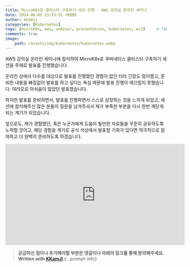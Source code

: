 ```yaml
---
title: MicroK8s로 클러스터 구축하기 세션 진행 - AWS 강의실 온라인 세미나
date: 2024-06-05 23:53:31 +0900
author: kkamji
categories: [Kubernetes]
tags: [microk8s, aws, seminar, presentation, kubernetes, ec2]     # TAG names should always be lowercase
comments: true
image:
    path: /assets/img/kubernetes/kubernetes.webp
---
```


AWS 강의실 온라인 세미나에 참석하여 MicroK8s로 쿠버네티스 클러스터 구축하기 세션을 주제로 발표를 진행했습니다.

온라인 상에서 다수를 대상으로 발표를 진행했던 경험이 없던 터라 긴장도 많이했고, 준비한 내용을 빠짐없이 발표를 하고 싶다는 욕심 때문에 발표 진행이 매끄럽지 못했습니다. 여러모로 아쉬움이 많았던 발표였습니다.

하지만 발표를 준비하면서, 발표를 진행하면서 스스로 성장하는 것을 느끼게 되었고, 세션에 참석해주신 많은 분들이 질문을 남겨주셔서 제가 부족한 부분을 다시 한번 깨닫게 되는 계기가 되었습니다.

앞으로도, 제가 경험했던, 혹은 누군가에게 도움이 될만한 자료들을 꾸준히 공유하도록 노력할 것이고, 해당 경험을 계기로 공식 석상에서 발표할 기회가 있다면 적극적으로 참여하고 더 완벽히 준비하도록 하겠습니다.

<div class="video-container">
    <iframe width="560" height="315" src="https://www.youtube.com/embed/i2Is1_b1Hgw?si=MVu-qU4susfF5rB3" frameborder="0" allowfullscreen></iframe>
</div>

> **궁금하신 점이나 추가해야할 부분은 댓글이나 아래의 링크를 통해 문의해주세요.**  
> **Written with [KKamJi](https://www.linkedin.com/in/taejikim/)**
{: .prompt-info}
